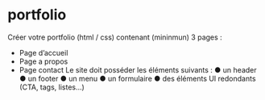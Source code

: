 # portfolio

Créer votre portfolio (html / css) contenant (mininmun) 3 pages :
- Page d’accueil
- Page a propos
- Page contact
Le site doit posséder les éléments suivants :
● un header
● un footer
● un menu
● un formulaire
● des éléments UI redondants (CTA, tags, listes...)

